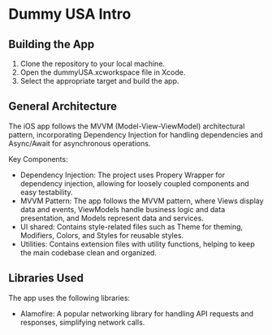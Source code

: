 # Dummy USA Intro

## Building the App

1. Clone the repository to your local machine.
2. Open the dummyUSA.xcworkspace file in Xcode.
3. Select the appropriate target and build the app.

## General Architecture

The iOS app follows the MVVM (Model-View-ViewModel) architectural pattern, incorporating Dependency Injection for handling dependencies and Async/Await for asynchronous operations.

Key Components:
- Dependency Injection: The project uses Propery Wrapper for dependency injection, allowing for loosely coupled components and easy testability.
- MVVM Pattern: The app follows the MVVM pattern, where Views display data and events, ViewModels handle business logic and data presentation, and Models represent data and services.
- UI shared: Contains style-related files such as Theme for theming, Modifiers, Colors, and Styles for reusable styles.
- Utilities: Contains extension files with utility functions, helping to keep the main codebase clean and organized.

## Libraries Used

The app uses the following libraries:

- Alamofire: A popular networking library for handling API requests and responses, simplifying network calls.

